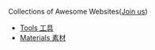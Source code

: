 Collections  of Awesome Websites([Join us](https://github.com/dudebing99/AwesomeWebsite))

- [Tools 工具](https://dudebing99.github.io/AwesomeWebsite/tools.html)
- [Materials 素材](https://dudebing99.github.io/AwesomeWebsite/materials.html)
